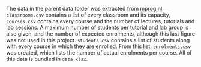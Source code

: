 The data in the parent data folder was extracted from [mprog.nl](https://theorie.mprog.nl/cases/lectures-en-lesroosters).
`classrooms.csv` contains a list of every classroom and its capacity, `courses.csv` contains every course and the number
of lectures, tutorials and lab sessions. A maximum number of students per tutorial and lab group is also given, and the
number of expected enrolments, although this last figure was not used in this project. `students.csv` contains a list of
students along with every course in which they are enrolled. From this list, `enrolments.csv` was created, which lists
the number of actual enrolments per course. All of this data is bundled in `data.xlsx`.

